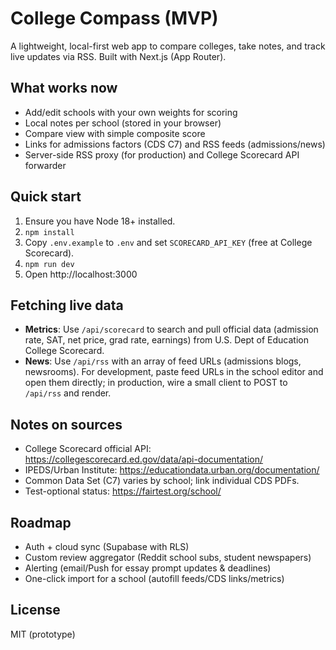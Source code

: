 # College Compass (MVP)

A lightweight, local-first web app to compare colleges, take notes, and track live updates via RSS. Built with Next.js (App Router).

## What works now
- Add/edit schools with your own weights for scoring
- Local notes per school (stored in your browser)
- Compare view with simple composite score
- Links for admissions factors (CDS C7) and RSS feeds (admissions/news)
- Server-side RSS proxy (for production) and College Scorecard API forwarder

## Quick start
1) Ensure you have Node 18+ installed.
2) `npm install`
3) Copy `.env.example` to `.env` and set `SCORECARD_API_KEY` (free at College Scorecard).
4) `npm run dev`
5) Open http://localhost:3000

## Fetching live data
- **Metrics**: Use `/api/scorecard` to search and pull official data (admission rate, SAT, net price, grad rate, earnings) from U.S. Dept of Education College Scorecard.
- **News**: Use `/api/rss` with an array of feed URLs (admissions blogs, newsrooms). For development, paste feed URLs in the school editor and open them directly; in production, wire a small client to POST to `/api/rss` and render.

## Notes on sources
- College Scorecard official API: https://collegescorecard.ed.gov/data/api-documentation/
- IPEDS/Urban Institute: https://educationdata.urban.org/documentation/
- Common Data Set (C7) varies by school; link individual CDS PDFs.
- Test-optional status: https://fairtest.org/school/

## Roadmap
- Auth + cloud sync (Supabase with RLS)
- Custom review aggregator (Reddit school subs, student newspapers)
- Alerting (email/Push for essay prompt updates & deadlines)
- One-click import for a school (autofill feeds/CDS links/metrics)

## License
MIT (prototype)